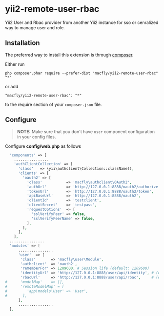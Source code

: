 # yii2-remote-user-rbac

Yii2 User and Rbac provider from another Yii2 instance for sso or cenralized way to manage user and role.

Installation
------------

The preferred way to install this extension is through [composer](http://getcomposer.org/download/).

Either run

```
php composer.phar require --prefer-dist "macfly/yii2-remote-user-rbac" "*"
```

or add

```
"macfly/yii2-remote-user-rbac": "*"
```

to the require section of your `composer.json` file.

Configure
------------

> **NOTE:** Make sure that you don't have `user` component configuration in your config files.

Configure **config/web.php** as follows

```php
  'components' => [
    ................
    'authClientCollection' => [
      'class'   => \yii\authclient\Collection::className(),
      'clients' => [
        'oauth2' => [
          'class'           => 'macfly\authclient\OAuth2',
          'authUrl'         => 'http://127.0.0.1:8888/oauth2/authorize',
          'tokenUrl'        => 'http://127.0.0.1:8888/oauth2/token',
          'apiBaseUrl'      => 'http://127.0.0.1:8888/oauth2',
          'clientId'        => 'testclient',
          'clientSecret'    => 'testpass',
          'requestOptions'  => [
            'sslVerifyPeer' => false,
            'sslVerifyPeerName' => false,
          ],
        ],
      ],
    ],
  ................
  'modules' => [
      ................
      'user'  => [
       'class'       => 'macfly\user\Module',
       'authclient'  => 'oauth2',
       'rememberFor' => 1209600, # Session life (default: 1209600)
       'identityUrl' => 'http://127.0.0.1:8888/user/api/identity', # (optional)
       'rbacUrl'     => 'http://127.0.0.1:8888/user/api/rbac',     # (optional)
#      'modelMap'    => [],
#      'remoteModelMap' = [
#         'app\models\User' => 'User',
#       ],
      ],
      ................
  ],
```

